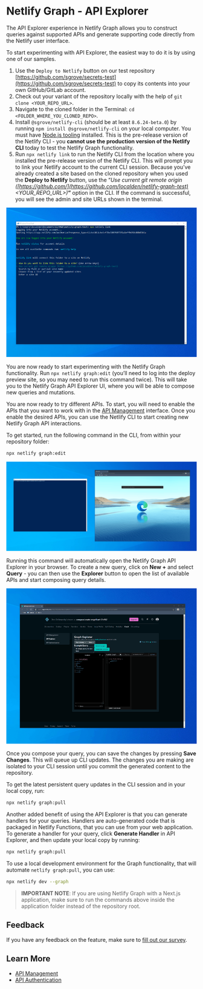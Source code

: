 # Netlify Graph - API Explorer

The API Explorer experience in Netlify Graph allows you to construct queries against supported APIs and generate supporting code directly from the Netlify user interface.

To start experimenting with API Explorer, the easiest way to do it is by using one of our samples.

1. Use the `Deploy to Netlify` button on our test repository [https://github.com/sgrove/secrets-test](https://github.com/sgrove/secrets-test) to copy its contents into your own GitHub/GitLab account.
2. Check out your variant of the repository locally with the help of `git clone <YOUR_REPO_URL>`.
3. Navigate to the cloned folder in the Terminal: `cd <FOLDER_WHERE_YOU_CLONED_REPO>`.
4. Install `@sgrove/netlify-cli` (should be at least `8.6.24-beta.0`) by running `npm install @sgrove/netlify-cli` on your local computer. You must have [Node.js tooling](https://nodejs.org/en/download/) installed. This is the pre-release version of the Netlify CLI - you **cannot use the production version of the Netlify CLI** today to test the Netlify Graph functionality.
5. Run `npx netlify link` to run the Netlify CLI from the location where you installed the pre-release version of the Netlify CLI. This will prompt you to link your Netlify account to the current CLI session. Because you’ve already created a site based on the cloned repository when you used the **Deploy to Netlify** button, use the “*Use current git remote origin ([https://github.com/](https://github.com/localden/netlify-graph-test)<YOUR_REPO_URL>)***”** option in the CLI. If the command is successful, you will see the admin and site URLs shown in the terminal.

![Linking Netlify Graph from the PowerShell console on Windows](../../../media/graph/terminal-graph-status.gif)

You are now ready to start experimenting with the Netlify Graph functionality. Run `npx netlify graph:edit` (you’ll need to log into the deploy preview site, so you may need to run this command twice). This will take you to the Netlify Graph API Explorer UI, where you will be able to compose new queries and mutations.

You are now ready to try different APIs. To start, you will need to enable the APIs that you want to work with in the [API Management](api-management.md) interface. Once you enable the desired APIs, you can use the Netlify CLI to start creating new Netlify Graph API interactions.

To get started, run the following command in the CLI, from within your repository folder:

```bash
npx netlify graph:edit
```

![Kickstarting Netlify Graph editing from the CLI](../../../media/graph/edit-graph.gif)

Running this command will automatically open the Netlify Graph API Explorer in your browser. To create a new query, click on **New +** and select **Query** - you can then use the **Explorer** button to open the list of available APIs and start composing query details.

![Using the API Explorer in Netlify Graph](../../../media/graph/graph-explorer.gif)

Once you compose your query, you can save the changes by pressing **Save Changes**. This will queue up CLI updates. The changes you are making are isolated to your CLI session until you commit the generated content to the repository.

To get the latest persistent query updates in the CLI session and in your local copy, run:

```bash
npx netlify graph:pull
```

Another added benefit of using the API Explorer is that you can generate handlers for your queries. Handlers are auto-generated code that is packaged in Netlify Functions, that you can use from your web application. To generate a handler for your query, click **Generate Handler** in API Explorer, and then update your local copy by running:

```bash
npx netlify graph:pull
```

To use a local development environment for the Graph functionality, that will automate `netlify graph:pull`, you can use:

```bash
npx netlify dev --graph
```

>**IMPORTANT NOTE**: If you are using Netlify Graph with a Next.js application, make sure to run the commands above inside the application folder instead of the repository root.

## Feedback

If you have any feedback on the feature, make sure to [fill out our survey](https://ntl.fyi/apiauthsurvey).

## Learn More

- [API Management](api-management.md)
- [API Authentication](api-authentication.md)
